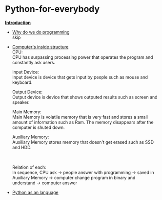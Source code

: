 # Python-for-everybody
<ins>**Introduction**</ins>

- <ins>Why do we do programming</ins> <br />
  skip

- <ins>Computer's inside structure</ins> <br />
  CPU: <br />
  CPU has surpassing processing power that operates the program and constantly ask users. <br />
  
  Input Device: <br />
  Input device is device that gets input by people such as mouse and keyboard. <br />
  
  Output Device: <br />
  Output device is device that shows outputed results such as screen and speaker. <br />
  
  Main Memory: <br />
  Main Memory is volatile memory that is very fast and stores a small amount of information such as Ram. The memory disappears after the computer is shuted down. <br />
  
  Auxiliary Memory: <br />
  Auxiliary Memory stores memory that doesn't get erased such as SSD and HDD. <br /><br /><br />
  
  
  Relation of each: <br />
  In sequence, CPU ask -> people answer with programming -> saved in Auxiliary Memory -> computer change program in binary and understand -> computer answer
    


- <ins>Python as an language</ins> <br />
